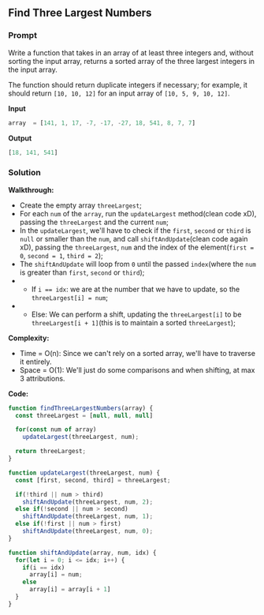 ## Find Three Largest Numbers

### Prompt

Write a function that takes in an array of at least three integers and, without sorting the input array, returns a sorted array of the three largest integers in the input array.

The function should return duplicate integers if necessary; for example, it should return `[10, 10, 12]` for an input array of `[10, 5, 9, 10, 12]`.

**Input**
```js
array  = [141, 1, 17, -7, -17, -27, 18, 541, 8, 7, 7]
```

**Output**
```js
[18, 141, 541]
```

### Solution

__Walkthrough:__
- Create the empty array `threeLargest`;
- For each `num` of the `array`, run the `updateLargest` method(clean code xD), passing the `threeLargest` and the current `num`;
- In the `updateLargest`, we'll have to check if the `first`, `second` or `third` is `null` or smaller than the `num`, and call `shiftAndUpdate`(clean code again xD), passing the `threeLargest`, `num` and the index of the element(`first = 0`, `second = 1`, `third = 2`);
- The `shiftAndUpdate` will loop from `0` until the passed `index`(where the `num` is greater than `first`, `second` or `third`);
- - If `i == idx`: we are at the number that we have to update, so the `threeLargest[i] = num`;
- - Else: We can perform a shift, updating the `threeLargest[i]` to be `threeLargest[i + 1]`(this is to maintain a sorted `threeLargest`);

__Complexity:__
- Time = O(n): Since we can't rely on a sorted array, we'll have to traverse it entirely.
- Space = O(1): We'll just do some comparisons and when shifting, at max 3 attributions.

__Code:__

```js
function findThreeLargestNumbers(array) {
  const threeLargest = [null, null, null]

  for(const num of array)
    updateLargest(threeLargest, num);

  return threeLargest;
}

function updateLargest(threeLargest, num) {
  const [first, second, third] = threeLargest;

  if(!third || num > third)
    shiftAndUpdate(threeLargest, num, 2);
  else if(!second || num > second)
    shiftAndUpdate(threeLargest, num, 1);
  else if(!first || num > first)
    shiftAndUpdate(threeLargest, num, 0);
}

function shiftAndUpdate(array, num, idx) {
  for(let i = 0; i <= idx; i++) {
    if(i == idx)
      array[i] = num;
    else
      array[i] = array[i + 1]
  }
}
```